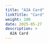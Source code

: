 ```yaml
---
title: "A2A Card"
linkTitle: "Card"
weight: 100
date: 2025-05-27
description: >
  A2A Card
---
```




